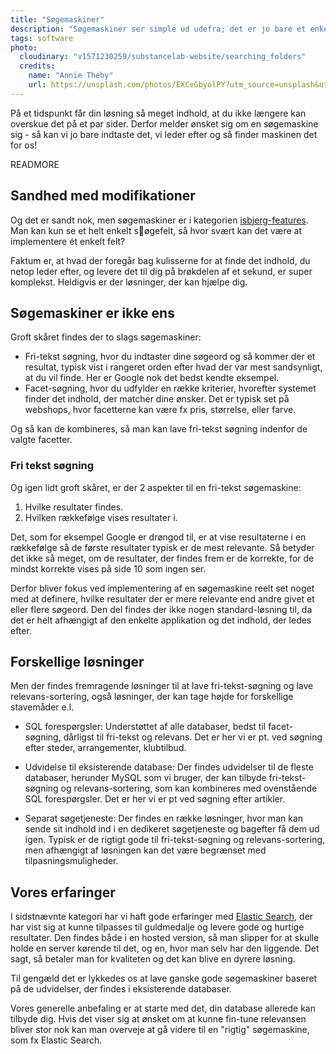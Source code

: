 ```yaml
---
title: "Søgemaskiner"
description: "Søgemaskiner ser simple ud udefra; det er jo bare et enkelt felt! Men kompleksiteten gemmer sig under overfladen..."
tags: software
photo:
  cloudinary: "v1571230259/substancelab-website/searching_folders"
  credits:
    name: "Annie Theby"
    url: https://unsplash.com/photos/EXCeGbyolPY?utm_source=unsplash&utm_medium=referral&utm_content=creditCopyText
---
```


På et tidspunkt får din løsning så meget indhold, at du ikke længere kan overskue det på et par sider. Derfor melder ønsket sig om en søgemaskine sig - så kan vi jo bare indtaste det, vi leder efter og så finder maskinen det for os!

READMORE

## Sandhed med modifikationer

Og det er sandt nok, men søgemaskiner er i kategorien [isbjerg-features](https://substancelab.dk/articles/isbjerge/). Man kan kun se et helt enkelt søgefelt, så hvor svært kan det være at implementere ét enkelt felt?

Faktum er, at hvad der foregår bag kulisserne for at finde det indhold, du netop leder efter, og levere det til dig på brøkdelen af et sekund, er super komplekst. Heldigvis er der løsninger, der kan hjælpe dig.

## Søgemaskiner er ikke ens

Groft skåret findes der to slags søgemaskiner:

* Fri-tekst søgning, hvor du indtaster dine søgeord og så kommer der et resultat, typisk vist i rangeret orden efter hvad der var mest sandsynligt, at du vil finde. Her er Google nok det bedst kendte eksempel.
* Facet-søgning, hvor du udfylder en række kriterier, hvorefter systemet finder det indhold, der matcher dine ønsker. Det er typisk set på webshops, hvor facetterne kan være fx pris, størrelse, eller farve.

Og så kan de kombineres, så man kan lave fri-tekst søgning indenfor de valgte facetter.

### Fri tekst søgning

Og igen lidt groft skåret, er der 2 aspekter til en fri-tekst søgemaskine:

1. Hvilke resultater findes.
2. Hvilken rækkefølge vises resultater i.

Det, som for eksempel Google er drøngod til, er at vise resultaterne i en rækkefølge så de første resultater typisk er de mest relevante. Så betyder det ikke så meget, om de resultater, der findes frem er de korrekte, for de mindst korrekte vises på side 10 som ingen ser.

Derfor bliver fokus ved implementering af en søgemaskine reelt set noget med at definere, hvilke resultater der er mere relevante end andre givet et eller flere søgeord. Den del findes der ikke nogen standard-løsning til, da det er helt afhængigt af den enkelte applikation og det indhold, der ledes efter.

## Forskellige løsninger

Men der findes fremragende løsninger til at lave fri-tekst-søgning og lave relevans-sortering, også løsninger, der kan tage højde for forskellige stavemåder e.l.

* SQL forespørgsler: Understøttet af alle databaser, bedst til facet-søgning, dårligst til fri-tekst og relevans. Det er her vi er pt. ved søgning efter steder, arrangementer, klubtilbud.

* Udvidelse til eksisterende database: Der findes udvidelser til de fleste databaser, herunder MySQL som vi bruger, der kan tilbyde fri-tekst-søgning og relevans-sortering, som kan kombineres med ovenstående SQL forespørgsler. Det er her vi er pt ved søgning efter artikler.
* Separat søgetjeneste: Der findes en række løsninger, hvor man kan sende sit indhold ind i en dedikeret søgetjeneste og bagefter få dem ud igen. Typisk er de rigtigt gode til fri-tekst-søgning og relevans-sortering, men afhængigt af løsningen kan det være begrænset med tilpasningsmuligheder.

## Vores erfaringer

I sidstnævnte kategori har vi haft gode erfaringer med [Elastic Search](https://www.elastic.co/products/elasticsearch), der har vist sig at kunne tilpasses til guldmedalje og levere gode og hurtige resultater. Den findes både i en hosted version, så man slipper for at skulle holde en server kørende til det, og en, hvor man selv har den liggende. Det sagt, så betaler man for kvaliteten og det kan blive en dyrere løsning. 

Til gengæld det er lykkedes os at lave ganske gode søgemaskiner baseret på de udvidelser, der findes i eksisterende databaser. 

Vores generelle anbefaling er at starte med det, din database allerede kan tilbyde dig. Hvis det viser sig at ønsket om at kunne fin-tune relevansen bliver stor nok kan man overveje at gå videre til en "rigtig" søgemaskine, som fx Elastic Search.
